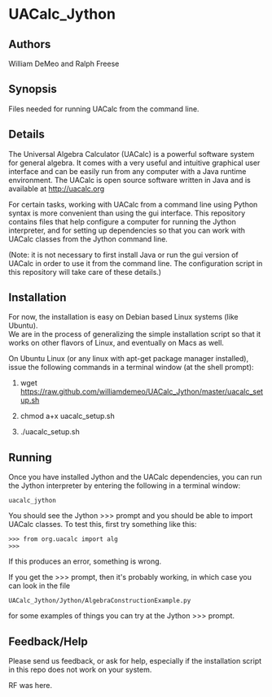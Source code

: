 UACalc_Jython
=============

Authors
-------
William DeMeo and Ralph Freese

Synopsis
--------
Files needed for running UACalc from the command line.

Details
-------
The Universal Algebra Calculator (UACalc) is a powerful software
system for general algebra.  It comes with a very useful and 
intuitive graphical user interface and can be easily run from 
any computer with a Java runtime environment.  The UACalc is 
open source software written in Java and is available at http://uacalc.org

For certain tasks, working with UACalc from a command line using Python 
syntax is more convenient than using the gui interface.
This repository contains files that help configure a computer for
running the Jython interpreter, and for setting up dependencies so 
that you can work with UACalc classes from the Jython command line.

(Note: it is not necessary to first install Java or run the gui version
of UACalc in order to use it from the command line.
The configuration script in this repository will take care of these details.)

Installation
------------
For now, the installation is easy on Debian based Linux systems (like Ubuntu).  
We are in the process of generalizing the simple installation script so that it 
works on other flavors of Linux, and eventually on Macs as well.

On Ubuntu Linux (or any linux with apt-get package manager installed),
issue the following commands in a terminal window (at the shell prompt):

1.  wget https://raw.github.com/williamdemeo/UACalc_Jython/master/uacalc_setup.sh

2.  chmod a+x uacalc_setup.sh

3.  ./uacalc_setup.sh


Running
-------
Once you have installed Jython and the UACalc dependencies, you can run the 
Jython interpreter by entering the following in a terminal window:

    uacalc_jython

You should see the Jython >>> prompt and you should be able to import UACalc
classes.  To test this, first try something like this:

    >>> from org.uacalc import alg
    >>>

If this produces an error, something is wrong.  

If you get the >>> prompt, then it's probably working, in which case you can
look in the file 

    UACalc_Jython/Jython/AlgebraConstructionExample.py 

for some examples of things you can try at the Jython >>> prompt.


Feedback/Help
-------------
Please send us feedback, or ask for help, especially if the installation script 
in this repo does not work on your system.

RF was here.

